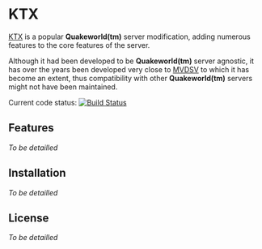 KTX
===

[KTX] is a popular **Quakeworld(tm)** server modification, adding numerous features to the core features of the server.

Although it had been developed to be **Quakeworld(tm)** server agnostic, it has over the years been developed very close to [MVDSV] to which it has become an extent, thus compatibility with other **Quakeworld(tm)** servers might not have been maintained.

Current code status: [![Build Status](https://drone.io/github.com/qwassoc/ktx/status.png)](https://drone.io/github.com/qwassoc/ktx/latest)

Features
----
*To be detailled*

Installation
----
*To be detailled*

License
----
*To be detailled*

[KTX]:https://github.com/qwassoc/ktx
[MVDSV]:https://github.com/qwassoc/mvdsv

